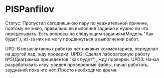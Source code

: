 # PISPanfilov

Статус:
Пропустил сегодняшнюю пару по уважительной причине, поэтому не знаю, правильно ли выполнил задания и нужно ли что переделывать. Есть вопросы по следующим заданиям(Модель "Как будет"), из-за них не могу продвинуться в выполнении работ.

UPD: В незасчитанных работах нет никаких комментариев, переделал на другой лад, жду проверки.
UPD2: Сделал лабораторную работу №5(Диаграмма прецедентов "как будет"), жду проверки.
UPD3: Начал разрабатывать игру, увидел проверенные файлы, начал работать, зауднений пока что нет. Просто необходимо время.
